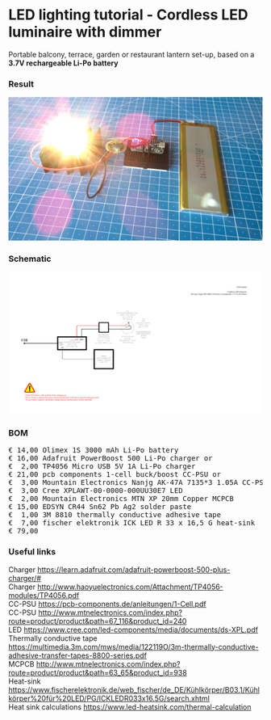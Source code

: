# LED lighting tutorial - Cordless LED luminaire with dimmer

Portable balcony, terrace, garden or restaurant lantern set-up, based on a **3.7V rechargeable Li-Po battery**

### Result

![](Assets/7c%20result.jpg)

### Schematic

![](Assets/7c%20schematic.png)

### BOM

<pre>
€ 14,00 Olimex 1S 3000 mAh Li-Po battery
€ 16,00 Adafruit PowerBoost 500 Li-Po charger or
€  2,00 TP4056 Micro USB 5V 1A Li-Po charger
€ 21,00 pcb components 1-cell buck/boost CC-PSU or
€  3,00 Mountain Electronics Nanjg AK-47A 7135*3 1.05A CC-PSU
€  3,00 Cree XPLAWT-00-0000-000UU30E7 LED
€  2,00 Mountain Electronics MTN XP 20mm Copper MCPCB
€ 15,00 EDSYN CR44 Sn62 Pb Ag2 solder paste
€  1,00 3M 8810 thermally conductive adhesive tape
€  7,00 fischer elektronik ICK LED R 33 x 16,5 G heat-sink
€ 79,00
</pre>  

### Useful links  

Charger https://learn.adafruit.com/adafruit-powerboost-500-plus-charger/#  
Charger http://www.haoyuelectronics.com/Attachment/TP4056-modules/TP4056.pdf  
CC-PSU https://pcb-components.de/anleitungen/1-Cell.pdf  
CC-PSU http://www.mtnelectronics.com/index.php?route=product/product&path=67_116&product_id=240  
LED https://www.cree.com/led-components/media/documents/ds-XPL.pdf  
Thermally conductive tape https://multimedia.3m.com/mws/media/122119O/3m-thermally-conductive-adhesive-transfer-tapes-8800-series.pdf  
MCPCB http://www.mtnelectronics.com/index.php?route=product/product&path=63_65&product_id=938  
Heat-sink https://www.fischerelektronik.de/web_fischer/de_DE/Kühlkörper/B03.1/Kühlkörper%20für%20LED/PG/ICKLEDR033x16.5G/search.xhtml  
Heat sink calculations https://www.led-heatsink.com/thermal-calculation  
 
